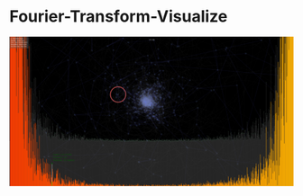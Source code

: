 # Fourier-Transform-Visualize

![](https://github.com/GonngBJ/Fourier-Transform-Visualize/blob/main/capture.png?raw=true)
